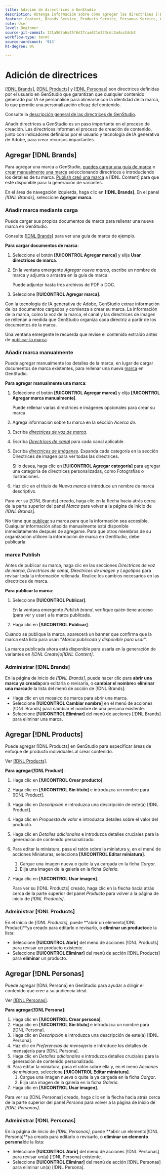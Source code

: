 ```yaml
---
title: Adición de directrices a GenStudio
description: Obtenga información sobre cómo agregar las directrices [!DNL Brands],  [!DNL Products] y  [!DNL Personas] en el Adobe  [!DNL GenStudio].
feature: Content, Brands Service, Products Service, Personas Service, Guidelines
role: User
level: Beginner
source-git-commit: 121a567a6a45f6d17caa621e323cdc3a4aa3dcb4
workflow-type: tm+mt
source-wordcount: '913'
ht-degree: 0%

---
```



# Adición de directrices

[[!DNL Brands]](/help/user-guide/guidelines/brands.md), [[!DNL Products]](/help/user-guide/guidelines/products.md) y [[!DNL Personas]](/help/user-guide/guidelines/personas.md) son directrices definidas por el usuario en GenStudio que garantizan que cualquier contenido generado por IA se personalice para alinearse con la identidad de la marca, lo que permite una personalización eficaz del contenido.

Consulte la [descripción general de las directrices de GenStudio](/help/user-guide/guidelines/overview.md).

Añadir directrices a GenStudio es un paso importante en el proceso de creación. Las directrices informan el proceso de creación de contenido, junto con indicadores definidos por el usuario y tecnología de IA generativa de Adobe, para crear recursos impactantes.

## Agregar [!DNL Brands]

Para agregar una marca a GenStudio, [puedes cargar una guía de marca](#upload-brand-guidelines) o [crear manualmente una marca](#manually-add-brand) seleccionando directrices e introduciendo los detalles de tu marca. [Publish creó una marca](#publish-brand) a [!DNL Content] para que esté disponible para la generación de variantes.

En el área de navegación izquierda, haga clic en **[!DNL Brands]**. En el panel _[!DNL Brands]_, seleccione **Agregar marca**.

### Añadir marca mediante carga

Puede cargar sus propios documentos de marca para rellenar una nueva marca en GenStudio.

Consulte [[!DNL Brands]](/help/user-guide/guidelines/brands.md) para ver una guía de marca de ejemplo.

**Para cargar documentos de marca**:

1. Seleccione el botón **[!UICONTROL Agregar marca]** y elija **Usar directrices de marca**.
1. En la ventana emergente _Agregar nueva marca_, escribe un nombre de marca y adjunta o arrastra en la guía de marca.

   Puede adjuntar hasta tres archivos de PDF o DOC.

1. Seleccione **[!UICONTROL Agregar marca]**.

Con la tecnología de IA generativa de Adobe, GenStudio extrae información de los documentos cargados y comienza a crear su marca. La información de la marca, como la voz de la marca, el canal y las directrices de imagen se rellenan a medida que GenStudio organiza cada directriz a partir de los documentos de la marca.

Una ventana emergente le recuerda que revise el contenido extraído antes de [publicar la marca](#publish-brand).

### Añadir marca manualmente

Puede agregar manualmente los detalles de la marca, en lugar de cargar documentos de marca existentes, para rellenar una nueva [marca](brands.md) en GenStudio.

**Para agregar manualmente una marca**:

1. Seleccione el botón **[!UICONTROL Agregar marca]** y elija **[!UICONTROL Agregar marca manualmente]**.

   Puede rellenar varias directrices e imágenes opcionales para crear su marca.

1. Agrega información sobre tu marca en la sección _Acerca de_.
1. Escriba [_directrices de voz de marca_](brands.md#brand-voice-guidelines).
1. Escriba [_Directrices de canal_](brands.md#channel-guidelines) para cada canal aplicable.
1. Escriba [_directrices de imágenes_](brands.md#image-guidelines). Expanda cada categoría en la sección Directrices de imagen para ver todas las directrices.

   Si lo desea, haga clic en **[!UICONTROL Agregar categoría]** para agregar una categoría de directrices personalizadas, como Fotografías o Ilustraciones.

1. Haz clic en el título de _Nueva marca_ e introduce un nombre de marca descriptivo.

Para ver su [!DNL Brands] creado, haga clic en la flecha hacia atrás cerca de la parte superior del panel _Marca_ para volver a la página de inicio de _[!DNL Brands]_.

No tiene que [publicar](#publish-brand) su marca para que la información sea accesible. Cualquier información añadida manualmente está disponible inmediatamente después de agregarse. Para que otros miembros de su organización utilicen la información de marca en GenStudio, debe publicarla.

### marca Publish

Antes de publicar su marca, haga clic en las secciones _Directrices de voz de marca_, _Directrices de canal_, _Directrices de imagen_ y _Logotipos_ para revisar toda la información rellenada. Realice los cambios necesarios en las directrices de marca.

**Para publicar la marca**:

1. Seleccione **[!UICONTROL Publicar]**.

   En la ventana emergente _Publish brand_, verifique quién tiene acceso (para ver y usar) a la marca publicada.

1. Haga clic en **[!UICONTROL Publicar]**.

Cuando se publique la marca, aparecerá un banner que confirma que la marca está lista para usar: &quot;*Marca publicada y disponible para usar*&quot;.

La marca publicada ahora está disponible para usarla en la generación de variantes en _[!DNL Create]_o_[!DNL Content]_.

### Administrar [!DNL Brands]

En la página de inicio de _[!DNL Brands]_, puede hacer clic para **abrir una marca ya creada**para editarla o revisarla, o **cambiar el nombre**o **eliminar una marca**de la lista del menú de acción de [!DNL Brands]:

* Haga clic en un mosaico de marca para abrir una marca.
* Seleccione **[!UICONTROL Cambiar nombre]** en el menú de acciones [!DNL Brands] para cambiar el nombre de una persona existente.
* Seleccione **[!UICONTROL Eliminar]** del menú de acciones [!DNL Brands] para eliminar una marca.

## Agregar [!DNL Products]

Puede agregar [!DNL Products] en GenStudio para especificar áreas de enfoque de producto individuales al crear contenido. <!-- Add Rename, display, reposition functionality -->

Ver [[!DNL Products]](products.md).

**Para agregar[!DNL Product]**:

1. Haga clic en **[!UICONTROL Crear producto]**.
1. Haga clic en **[!UICONTROL Sin título]** e introduzca un nombre para [!DNL Product].
1. Haga clic en _Descripción_ e introduzca una descripción de este(a) [!DNL Product].
1. Haga clic en _Propuesta de valor_ e introduzca detalles sobre el valor del producto.
1. Haga clic en _Detalles adicionales_ e introduzca detalles cruciales para la generación de contenido personalizado.
1. Para editar la miniatura, pasa el ratón sobre la miniatura y, en el menú de acciones Miniaturas, selecciona **[!UICONTROL Editar miniatura]**.
   1. Cargue una imagen nueva o quite la ya cargada en la ficha _Cargar_.
   1. Elija una imagen de la galería en la ficha _Galería_.
1. Haga clic en **[!UICONTROL Usar imagen]**.

   Para ver su [!DNL Products] creado, haga clic en la flecha hacia atrás cerca de la parte superior del panel _Producto_ para volver a la página de inicio de _[!DNL Products]_.

### Administrar [!DNL Products]

En el inicio de _[!DNL Products]_, puede **abrir un elemento[!DNL Product]**ya creado para editarlo o revisarlo, o **eliminar un producto**de la lista:

* Seleccione **[!UICONTROL Abrir]** del menú de acciones [!DNL Products] para revisar un producto existente.
* Seleccione **[!UICONTROL Eliminar]** del menú de acción [!DNL Products] para **eliminar** un producto.

## Agregar [!DNL Personas]

Puede agregar [!DNL Persona] en GenStudio para ayudar a dirigir el contenido que cree a su audiencia ideal.

Ver [[!DNL Personas]](personas.md).

**Para agregar[!DNL Persona]**:

1. Haga clic en **[!UICONTROL Crear persona]**.
1. Haga clic en **[!UICONTROL Sin título]** e introduzca un nombre para [!DNL Persona].
1. Haga clic en _Descripción_ e introduzca una descripción de este(a) [!DNL Persona].
1. Haz clic en _Preferencias de mensajería_ e introduce los detalles de mensajería para [!DNL Persona].
1. Haga clic en _Detalles adicionales_ e introduzca detalles cruciales para la generación de contenido personalizado.
1. Para editar la miniatura, pasa el ratón sobre ella y, en el menú _Acciones de miniatura_, selecciona **[!UICONTROL Editar miniatura]**.
   1. Cargue una imagen nueva o quite la ya cargada en la ficha _Cargar_.
   1. Elija una imagen de la galería en la ficha _Galería_.
1. Haga clic en **[!UICONTROL Usar imagen]**.

Para ver su [!DNL Personas] creado, haga clic en la flecha hacia atrás cerca de la parte superior del panel _Persona_ para volver a la página de inicio de _[!DNL Personas]_.

### Administrar [!DNL Personas]

En la página de inicio de _[!DNL Personas]_, puede **abrir un elemento[!DNL Persona]**ya creado para editarlo o revisarlo, o **eliminar un elemento personal**de la lista:

* Seleccione **[!UICONTROL Abrir]** del menú de acciones [!DNL Personas] para revisar un(a) [!DNL Persona] existente.
* Seleccione **[!UICONTROL Eliminar]** del menú de acción [!DNL Personas] para eliminar un(a) [!DNL Persona].
